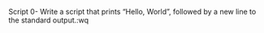 Script 0- Write a script that prints “Hello, World”, followed by a new line to the standard output.:wq

